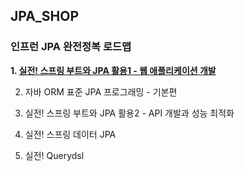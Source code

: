 ## JPA_SHOP
### 인프런 JPA 완전정복 로드맵
**1. [실전! 스프링 부트와 JPA 활용1 - 웹 애플리케이션 개발](https://www.inflearn.com/course/%EC%8A%A4%ED%94%84%EB%A7%81%EB%B6%80%ED%8A%B8-JPA-%ED%99%9C%EC%9A%A9-1/dashboard)**

2. 자바 ORM 표준 JPA 프로그래밍 - 기본편

3. 실전! 스프링 부트와 JPA 활용2 - API 개발과 성능 최적화

4. 실전! 스프링 데이터 JPA

5. 실전! Querydsl
